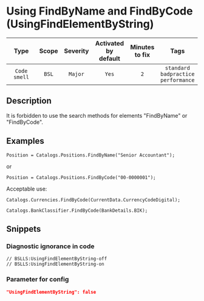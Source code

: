 # Using FindByName and FindByCode (UsingFindElementByString)

|      Type      |    Scope    | Severity |    Activated<br>by default    |    Minutes<br>to fix    |                           Tags                           |
|:-------------:|:-----------------------------:|:--------:|:------------------------------:|:-----------------------------------:|:--------------------------------------------------------:|
| `Code smell` |             `BSL`             | `Major` |              `Yes`              |                 `2`                 |       `standard`<br>`badpractice`<br>`performance`       |

<!-- Блоки выше заполняются автоматически, не трогать -->
## Description

It is forbidden to use the search methods for elements "FindByName" or "FindByCode".

## Examples

```bsl
Position = Catalogs.Positions.FindByName("Senior Accountant");
```

or

```bsl
Position = Catalogs.Positions.FindByCode("00-0000001");
```

Acceptable use:
```bsl
Catalogs.Currencies.FindByCode(CurrentData.CurrencyCodeDigital);
```
```bsl
Catalogs.BankClassifier.FindByCode(BankDetails.BIK);
```

## Snippets

<!-- Блоки ниже заполняются автоматически, не трогать -->
### Diagnostic ignorance in code

```bsl
// BSLLS:UsingFindElementByString-off
// BSLLS:UsingFindElementByString-on
```

### Parameter for config

```json
"UsingFindElementByString": false
```
